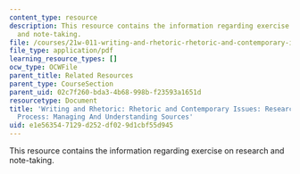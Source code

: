 ```yaml
---
content_type: resource
description: This resource contains the information regarding exercise on research
  and note-taking.
file: /courses/21w-011-writing-and-rhetoric-rhetoric-and-contemporary-issues-fall-2015/e1e563547129d252df029d1cbf55d945_MIT21W_011F15_research.pdf
file_type: application/pdf
learning_resource_types: []
ocw_type: OCWFile
parent_title: Related Resources
parent_type: CourseSection
parent_uid: 02c7f260-bda3-4b68-998b-f23593a1651d
resourcetype: Document
title: 'Writing and Rhetoric: Rhetoric and Contemporary Issues: Research And The Note-Taking
  Process: Managing And Understanding Sources'
uid: e1e56354-7129-d252-df02-9d1cbf55d945
---
```

This resource contains the information regarding exercise on research and note-taking.

